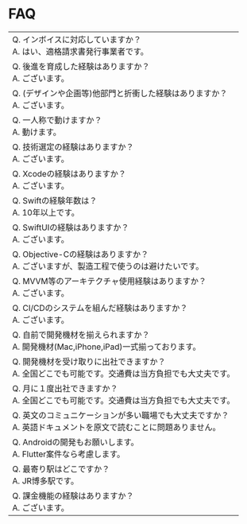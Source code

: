 # FAQ
|  |
|---|
| Q. インボイスに対応していますか？<br>A. はい、適格請求書発行事業者です。   |
| Q. 後進を育成した経験はありますか？<br>A. ございます。   |
| Q. (デザインや企画等)他部門と折衝した経験はありますか？<br>A. ございます。   |
| Q. 一人称で動けますか？<br>A. 動けます。 |
| Q. 技術選定の経験はありますか？<br>A. ございます。  |
| Q. Xcodeの経験はありますか？<br>A. ございます。 |
| Q. Swiftの経験年数は？<br>A. 10年以上です。   |
| Q. SwiftUIの経験はありますか？<br>A. ございます。  |
| Q. Objective-Cの経験はありますか？<br>A. ございますが、製造工程で使うのは避けたいです。  |
| Q. MVVM等のアーキテクチャ使用経験はありますか？<br>A. ございます。  |
| Q. CI/CDのシステムを組んだ経験はありますか？<br>A. ございます。  |
| Q. 自前で開発機材を揃えられますか？<br>A. 開発機材(Mac,iPhone,iPad)一式揃っております。 |
| Q. 開発機材を受け取りに出社できますか？<br>A. 全国どこでも可能です。交通費は当方負担でも大丈夫です。 |
| Q. 月に１度出社できますか？<br>A. 全国どこでも可能です。交通費は当方負担でも大丈夫です。 |
| Q. 英文のコミュニケーションが多い職場でも大丈夫ですか？<br>A. 英語ドキュメントを原文で読むことに問題ありません。 |
| Q. Androidの開発もお願いします。<br>A. Flutter案件なら考慮します。 |
| Q. 最寄り駅はどこですか？<br>A. JR博多駅です。 |
| Q. 課金機能の経験はありますか？<br>A. ございます。 |
